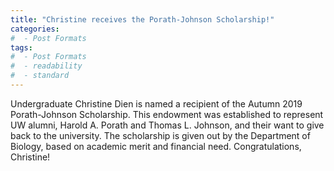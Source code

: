 ```yaml
---
title: "Christine receives the Porath-Johnson Scholarship!"
categories:
#  - Post Formats
tags:
#  - Post Formats
#  - readability
#  - standard
---
```

Undergraduate Christine Dien is named a recipient of the Autumn 2019 Porath-Johnson Scholarship. This endowment was established to represent UW alumni, Harold A. Porath and Thomas L. Johnson, and their want to give back to the university. The scholarship is given out by the Department of Biology, based on academic merit and financial need. Congratulations, Christine!
